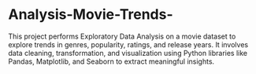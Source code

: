 # Analysis-Movie-Trends-
This project performs Exploratory Data Analysis on a movie dataset to explore trends in genres, popularity, ratings, and release years. It involves data cleaning, transformation, and visualization using Python libraries like Pandas, Matplotlib, and Seaborn to extract meaningful insights.
